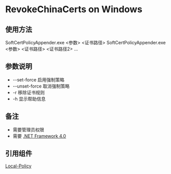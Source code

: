 ﻿RevokeChinaCerts on Windows
==============

## 使用方法
SoftCertPolicyAppender.exe <参数> <证书路径>
SoftCertPolicyAppender.exe <参数> <证书路径> <证书路径2> ...

## 参数说明
* --set-force 启用强制策略
* --unset-force 取消强制策略
* -r 移除证书规则
* -h 显示帮助信息

## 备注
- 需要管理员权限 
- 需要 [.NET Framework 4.0](http://www.microsoft.com/en-us/download/details.aspx?id=17718)

## 引用组件
[Local-Policy](https://bitbucket.org/MartinEden/local-policy/overview)
